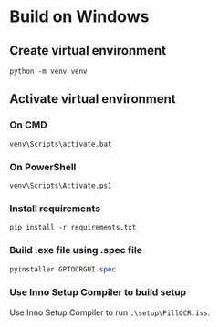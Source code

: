 # Build on Windows
## Create  virtual environment
```
python -m venv venv
```
## Activate virtual environment
### On CMD
```
venv\Scripts\activate.bat
```
### On PowerShell
```
venv\Scripts\Activate.ps1
```

### Install requirements
```
pip install -r requirements.txt
```
### Build .exe file using .spec file
```powershell
pyinstaller GPTOCRGUI.spec
```
### Use Inno Setup Compiler to build setup
Use Inno Setup Compiler to run `.\setup\PillOCR.iss`.
